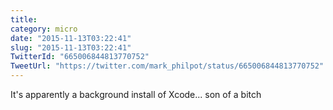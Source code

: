 ```yaml
---
title: 
category: micro
date: "2015-11-13T03:22:41"
slug: "2015-11-13T03:22:41"
TwitterId: "665006844813770752"
TweetUrl: "https://twitter.com/mark_philpot/status/665006844813770752"
---
```


It's apparently a background install of Xcode... son of a bitch
